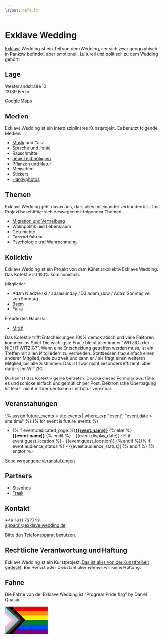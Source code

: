 ```yaml
---
layout: default
---
```


# Exklave Wedding

[Exklave](https://de.wikipedia.org/wiki/Exklave) Wedding ist ein Teil von dem Wedding, der sich
zwar geographisch in Pankow befindet, aber emotionell, kulturell und politisch zu dem Wedding
gehört.

## Lage

Westerlandstraße 10<br>
13189 Berlin

[Google Maps](https://www.google.com/maps/place/Exklave+Wedding/@52.5578731,13.4129463,17z/data=!3m1!4b1!4m5!3m4!1s0x47a853920414044f:0xe9bd641e18d380af!8m2!3d52.5578731!4d13.415135)


## Medien

Exklave Wedding ist ein interdisziplinäres Kunstprojekt. Es benutzt folgende Medien:

- [Musik](https://soundcloud.com/adam_slow) und Tanz
- Sprache und Ironie
- Rauschmittel
- [neue Technologien](https://github.com/adamniedzielski/exklave-wedding)
- [Pflanzen und Natur](/slowbeet)
- Menschen
- Stickers
- [Handyphotos](https://www.instagram.com/exklave_wedding/)

## Themen

Exklave Wedding geht davon aus, dass alles miteinander verbunden ist. Das Projekt beschäftigt
sich deswegen mit folgenden Themen:

- [Migration und Vertreibung](https://docs.google.com/document/d/1wl599Cages39unKY_Ui4S72J7MMDqJCYWCwdK2MtZqw)
- Wohnpolitik und Lebensraum
- Geschichte
- Fahrrad fahren
- Psychologie und Wahrnehmung

## Kollektiv

Exklave Wedding ist ein Projekt von dem Künstlerkollektiv Exklave Wedding. Das Kollektiv ist
100% kommunistich.

Mitglieder:

- Adam Niedzielski / adamsunday / DJ adam_slow / Adam Sonntag vel von Sonntag
- [Baom](https://soundcloud.com/baommusic)
- Falka

Freude des Hauses:

- [Mitch](https://soundcloud.com/mitchjconnolly)

Das Kollektiv trifft Entscheidungen 100% demokratisch und viele Faktoren kommen ins Spiel. Die
wichtigste Frage bleibt aber immer "WITZIG oder NICHT WITZIG?". Wenn eine Entscheidung getroffen
werden muss, ist ein Treffen mit allen Mitgliedern zu vermeiden. Stattdessen frag einfach einen
anderen Mitglied, rede zu zweit und dann er / sie fragt einen weiteren Mitglied, bis alle
zustimmen. Das ist zwar nicht besonders effizient, aber dafür sehr WITZIG.

Du kannst das Kollektiv gerne beitreten. Drucke [dieses Formular](application-form.pdf) aus,
fülle es und schicke einfach und gemütlich per Post. Elektronische Übertragung ist leider nicht
mit der deutschen Leitkultur vereinbar.

## Veranstaltungen


{% assign future_events = site.events | where_exp:"event", "event.date > site.time" %}
{% for event in future_events %}
- {% if event.dedicated_page %}<a href="{{ event.url }}">**{{event.name}}**</a> {% else %} **{{event.name}}** {% endif %} - {{event.display_date}} {% if event.guest_location %} - {{event.guest_location}} {% endif %}{% if event.audience_status %} - {{event.audience_status}} {% endif %} {% endfor %}

[Sehe vergangene Veranstaltungen](/past-events)

## Partners

- [Sisyphos](https://sisyphos-berlin.net/)
- [Frank](https://digitalcourage.de/frank-geht-ran)


## Kontakt

[+49 1631 737743](tel:+491631737743)<br>
[apparat@exklave-wedding.de](mailto:apparat@exklave-wedding.de)

Bitte den Telefon<u>apparat</u> benutzen.

## Rechtliche Verantwortung und Haftung

Exklave Wedding ist ein Kunstprojekt.
[Das ist alles von der Kunstfreiheit gedeckt](https://www.youtube.com/watch?v=Y-B0lXnierw).
Bei Verlust oder Diebstahl übernehmen wir keine Haftung.

## Fahne

Die Fahne von der Exklave Wedding ist "Progress Pride flag" by Daniel Quasar.

<img src="flag.svg" style="width:10em">
